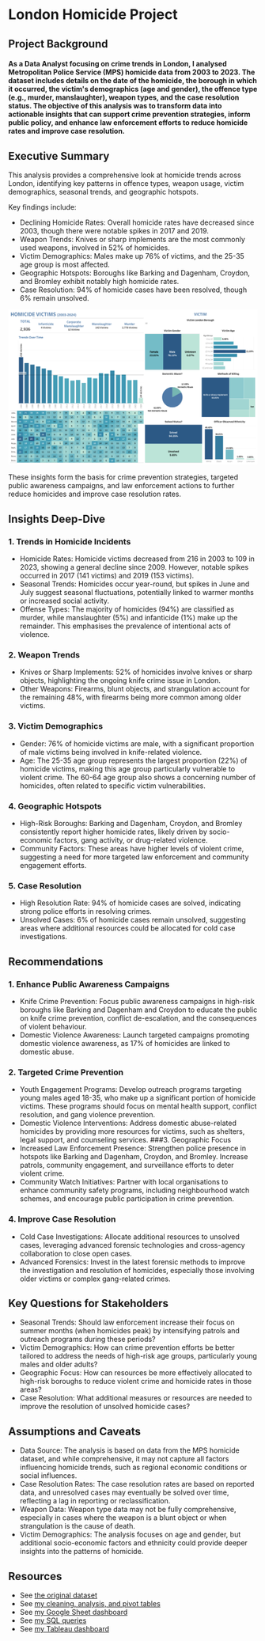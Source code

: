 # London Homicide Project

## Project Background
#### As a Data Analyst focusing on crime trends in London, I analysed Metropolitan Police Service (MPS) homicide data from 2003 to 2023. The dataset includes details on the date of the homicide, the borough in which it occurred, the victim's demographics (age and gender), the offence type (e.g., murder, manslaughter), weapon types, and the case resolution status. The objective of this analysis was to transform data into actionable insights that can support crime prevention strategies, inform public policy, and enhance law enforcement efforts to reduce homicide rates and improve case resolution.

## Executive Summary
This analysis provides a comprehensive look at homicide trends across London, identifying key patterns in offence types, weapon usage, victim demographics, seasonal trends, and geographic hotspots. 

Key findings include:
  - Declining Homicide Rates: Overall homicide rates have decreased since 2003, though there were notable spikes in 2017 and 2019.
  - Weapon Trends: Knives or sharp implements are the most commonly used weapons, involved in 52% of homicides.
  - Victim Demographics: Males make up 76% of victims, and the 25-35 age group is most affected.
  - Geographic Hotspots: Boroughs like Barking and Dagenham, Croydon, and Bromley exhibit notably high homicide rates.
  - Case Resolution: 94% of homicide cases have been resolved, though 6% remain unsolved.

![Tableau Dashboard - Homicide](https://github.com/Mazedaa/London-Homicide-Project/blob/main/HomicideTableauDashboard.png)

These insights form the basis for crime prevention strategies, targeted public awareness campaigns, and law enforcement actions to further reduce homicides and improve case resolution rates.

## Insights Deep-Dive
### 1. Trends in Homicide Incidents
  - Homicide Rates: Homicide victims decreased from 216 in 2003 to 109 in 2023, showing a general decline since 2009. However, notable spikes occurred in 2017 (141 victims) and 2019 (153 victims).
  - Seasonal Trends: Homicides occur year-round, but spikes in June and July suggest seasonal fluctuations, potentially linked to warmer months or increased social activity.
  - Offense Types: The majority of homicides (94%) are classified as murder, while manslaughter (5%) and infanticide (1%) make up the remainder. This emphasises the prevalence of intentional acts of violence.
### 2. Weapon Trends
  - Knives or Sharp Implements: 52% of homicides involve knives or sharp objects, highlighting the ongoing knife crime issue in London.
  - Other Weapons: Firearms, blunt objects, and strangulation account for the remaining 48%, with firearms being more common among older victims.
### 3. Victim Demographics
  - Gender: 76% of homicide victims are male, with a significant proportion of male victims being involved in knife-related violence.
  - Age: The 25-35 age group represents the largest proportion (22%) of homicide victims, making this age group particularly vulnerable to violent crime. The 60-64 age group also shows a concerning number of homicides, often related to specific victim vulnerabilities.
### 4. Geographic Hotspots
  - High-Risk Boroughs: Barking and Dagenham, Croydon, and Bromley consistently report higher homicide rates, likely driven by socio-economic factors, gang activity, or drug-related violence.
  - Community Factors: These areas have higher levels of violent crime, suggesting a need for more targeted law enforcement and community engagement efforts.
### 5. Case Resolution
  - High Resolution Rate: 94% of homicide cases are solved, indicating strong police efforts in resolving crimes.
  - Unsolved Cases: 6% of homicide cases remain unsolved, suggesting areas where additional resources could be allocated for cold case investigations.

## Recommendations
### 1. Enhance Public Awareness Campaigns
  - Knife Crime Prevention: Focus public awareness campaigns in high-risk boroughs like Barking and Dagenham and Croydon to educate the public on knife crime prevention, conflict de-escalation, and the consequences of violent behaviour.
  - Domestic Violence Awareness: Launch targeted campaigns promoting domestic violence awareness, as 17% of homicides are linked to domestic abuse.
### 2. Targeted Crime Prevention
  - Youth Engagement Programs: Develop outreach programs targeting young males aged 18-35, who make up a significant portion of homicide victims. These programs should focus on mental health support, conflict resolution, and gang violence prevention.
  - Domestic Violence Interventions: Address domestic abuse-related homicides by providing more resources for victims, such as shelters, legal support, and counseling services.
###3. Geographic Focus
  - Increased Law Enforcement Presence: Strengthen police presence in hotspots like Barking and Dagenham, Croydon, and Bromley. Increase patrols, community engagement, and surveillance efforts to deter violent crime.
  - Community Watch Initiatives: Partner with local organisations to enhance community safety programs, including neighbourhood watch schemes, and encourage public participation in crime prevention.
### 4. Improve Case Resolution
  - Cold Case Investigations: Allocate additional resources to unsolved cases, leveraging advanced forensic technologies and cross-agency collaboration to close open cases.
  - Advanced Forensics: Invest in the latest forensic methods to improve the investigation and resolution of homicides, especially those involving older victims or complex gang-related crimes.

## Key Questions for Stakeholders
  - Seasonal Trends: Should law enforcement increase their focus on summer months (when homicides peak) by intensifying patrols and outreach programs during these periods?
  - Victim Demographics: How can crime prevention efforts be better tailored to address the needs of high-risk age groups, particularly young males and older adults?
  - Geographic Focus: How can resources be more effectively allocated to high-risk boroughs to reduce violent crime and homicide rates in those areas?
  - Case Resolution: What additional measures or resources are needed to improve the resolution of unsolved homicide cases?

## Assumptions and Caveats
  - Data Source: The analysis is based on data from the MPS homicide dataset, and while comprehensive, it may not capture all factors influencing homicide trends, such as regional economic conditions or social influences.
  - Case Resolution Rates: The case resolution rates are based on reported data, and unresolved cases may eventually be solved over time, reflecting a lag in reporting or reclassification.
  - Weapon Data: Weapon type data may not be fully comprehensive, especially in cases where the weapon is a blunt object or when strangulation is the cause of death.
  - Victim Demographics: The analysis focuses on age and gender, but additional socio-economic factors and ethnicity could provide deeper insights into the patterns of homicide.

## Resources
- See [the original dataset](https://github.com/Mazedaa/London-Homicide-Project/blob/main/original_homicide.xlsx%20-%20dataset.csv )
- See [my cleaning, analysis, and pivot tables](https://github.com/Mazedaa/London-HomicideProject/blob/main/london_homicide_crime_clean.xlsx%20-%20dashboard.csv)
- See [my Google Sheet dashboard](https://github.com/Mazedaa/London-Homicide-Project/blob/main/HomicideGoogleSheetDashboard.png)
- See [my SQL queries](https://github.com/Mazedaa/London-Homicide-Project/blob/main/homicide.sql)
- See [my Tableau dashboard](https://github.com/Mazedaa/London-Homicide-Project/blob/main/HomicideTableauDashboard.png)
